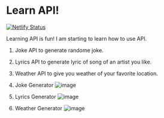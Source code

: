 # Learn API!
[![Netlify Status](https://api.netlify.com/api/v1/badges/1e12e403-bf70-4c47-8bc0-0b0db6c382f8/deploy-status)](https://app.netlify.com/sites/cs-learn-api/deploys)

Learning API is fun! I am starting to learn how to use API.
1. Joke API to generate randome joke.
2. Lyrics API to generate lyric of song of an artist you like.
3. Weather API to give you weather of your favorite location.

1. Joke Generator
![image](https://user-images.githubusercontent.com/68720317/112919837-732daa00-90cd-11eb-8eb8-e7995cdededb.png)

2. Lyrics Generator
![image](https://user-images.githubusercontent.com/68720317/112919913-9193a580-90cd-11eb-8ad0-075317145ff6.png)

3. Weather Generator
![image](https://user-images.githubusercontent.com/68720317/112920017-c0aa1700-90cd-11eb-9806-37d9d8951f55.png)
